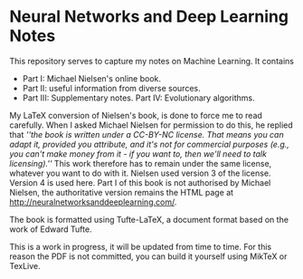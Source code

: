 # Neural Networks and Deep Learning Notes

This repository serves to capture my notes on Machine Learning.  It contains 

-  Part I: Michael Nielsen's online book.
-  Part II: useful information from diverse sources. 
-  Part III: Supplementary notes.
   Part IV: Evolutionary algorithms.

My LaTeX conversion of Nielsen's book, is done to force me to read carefully.  When I asked Michael Nielsen for permission to do this, he replied that  *''the book is written under a CC-BY-NC license. That means you can adapt it, provided you attribute, and it's not for commercial purposes (e.g., you can't make money from it - if you want to, then we'll need to talk licensing).''* 
This work therefore has to remain under the same license, whatever you want to do with it. Nielsen used version 3 of the license. Version 4 is used here.
Part I of this book is not authorised by Michael Nielsen, the authoritative version remains the HTML page at http://neuralnetworksanddeeplearning.com/.

The book is formatted using Tufte-LaTeX, a document format based on the work of Edward Tufte.  

This is a work in progress, it will be updated from time to time. For this reason the PDF is not committed, you can build it yourself using MikTeX or TexLive.


